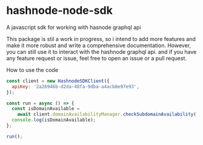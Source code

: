 # hashnode-node-sdk

A javascript sdk for working with hasnode graphql api

This package is stil a work in progress, so i intend to add more features and make it more robust and write a comprehensive documentation. However, you can still use it to interact with the hashnode graphql api. and if you have any feature request or issue, feel free to open an issue or a pull request.

How to use the code

```javascript
const client = new HashnodeSDKClient({
  apiKey: '2a26946b-d2da-48fa-9dba-a4acb8e97e93',
});

const run = async () => {
  const isDomainAvailable =
    await client.domainAvailabilityManager.checkSubdomainAvailability('test');
  console.log(isDomainAvailable);
};

run();
```
